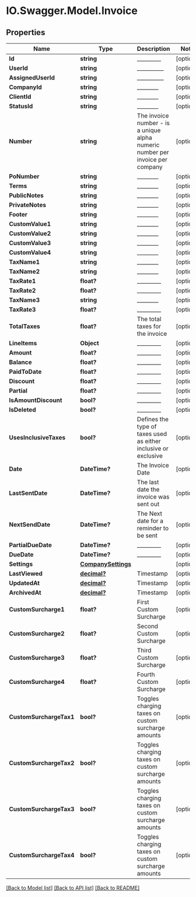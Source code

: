 # IO.Swagger.Model.Invoice
## Properties

Name | Type | Description | Notes
------------ | ------------- | ------------- | -------------
**Id** | **string** | _________ | [optional] 
**UserId** | **string** | __________ | [optional] 
**AssignedUserId** | **string** | __________ | [optional] 
**CompanyId** | **string** | ________ | [optional] 
**ClientId** | **string** | ________ | [optional] 
**StatusId** | **string** | ________ | [optional] 
**Number** | **string** | The invoice number - is a unique alpha numeric number per invoice per company | [optional] 
**PoNumber** | **string** | ________ | [optional] 
**Terms** | **string** | ________ | [optional] 
**PublicNotes** | **string** | ________ | [optional] 
**PrivateNotes** | **string** | ________ | [optional] 
**Footer** | **string** | ________ | [optional] 
**CustomValue1** | **string** | ________ | [optional] 
**CustomValue2** | **string** | ________ | [optional] 
**CustomValue3** | **string** | ________ | [optional] 
**CustomValue4** | **string** | ________ | [optional] 
**TaxName1** | **string** | ________ | [optional] 
**TaxName2** | **string** | ________ | [optional] 
**TaxRate1** | **float?** | _________ | [optional] 
**TaxRate2** | **float?** | _________ | [optional] 
**TaxName3** | **string** | ________ | [optional] 
**TaxRate3** | **float?** | _________ | [optional] 
**TotalTaxes** | **float?** | The total taxes for the invoice | [optional] 
**LineItems** | **Object** | _________ | [optional] 
**Amount** | **float?** | _________ | [optional] 
**Balance** | **float?** | _________ | [optional] 
**PaidToDate** | **float?** | _________ | [optional] 
**Discount** | **float?** | _________ | [optional] 
**Partial** | **float?** | _________ | [optional] 
**IsAmountDiscount** | **bool?** | _________ | [optional] 
**IsDeleted** | **bool?** | _________ | [optional] 
**UsesInclusiveTaxes** | **bool?** | Defines the type of taxes used as either inclusive or exclusive | [optional] 
**Date** | **DateTime?** | The Invoice Date | [optional] 
**LastSentDate** | **DateTime?** | The last date the invoice was sent out | [optional] 
**NextSendDate** | **DateTime?** | The Next date for a reminder to be sent | [optional] 
**PartialDueDate** | **DateTime?** | _________ | [optional] 
**DueDate** | **DateTime?** | _________ | [optional] 
**Settings** | [**CompanySettings**](CompanySettings.md) |  | [optional] 
**LastViewed** | [**decimal?**](BigDecimal.md) | Timestamp | [optional] 
**UpdatedAt** | [**decimal?**](BigDecimal.md) | Timestamp | [optional] 
**ArchivedAt** | [**decimal?**](BigDecimal.md) | Timestamp | [optional] 
**CustomSurcharge1** | **float?** | First Custom Surcharge | [optional] 
**CustomSurcharge2** | **float?** | Second Custom Surcharge | [optional] 
**CustomSurcharge3** | **float?** | Third Custom Surcharge | [optional] 
**CustomSurcharge4** | **float?** | Fourth Custom Surcharge | [optional] 
**CustomSurchargeTax1** | **bool?** | Toggles charging taxes on custom surcharge amounts | [optional] 
**CustomSurchargeTax2** | **bool?** | Toggles charging taxes on custom surcharge amounts | [optional] 
**CustomSurchargeTax3** | **bool?** | Toggles charging taxes on custom surcharge amounts | [optional] 
**CustomSurchargeTax4** | **bool?** | Toggles charging taxes on custom surcharge amounts | [optional] 

[[Back to Model list]](../README.md#documentation-for-models) [[Back to API list]](../README.md#documentation-for-api-endpoints) [[Back to README]](../README.md)

